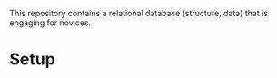 This repository contains a relational database (structure, data) that is engaging for novices.

# Setup
